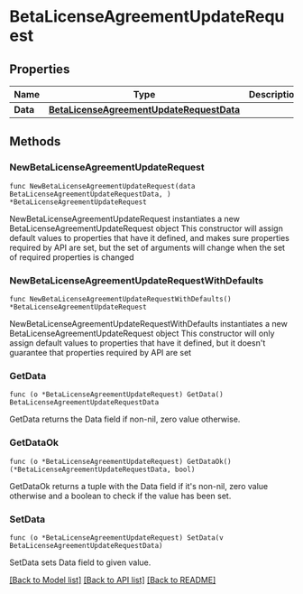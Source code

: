 # BetaLicenseAgreementUpdateRequest

## Properties

Name | Type | Description | Notes
------------ | ------------- | ------------- | -------------
**Data** | [**BetaLicenseAgreementUpdateRequestData**](BetaLicenseAgreementUpdateRequest_data.md) |  | 

## Methods

### NewBetaLicenseAgreementUpdateRequest

`func NewBetaLicenseAgreementUpdateRequest(data BetaLicenseAgreementUpdateRequestData, ) *BetaLicenseAgreementUpdateRequest`

NewBetaLicenseAgreementUpdateRequest instantiates a new BetaLicenseAgreementUpdateRequest object
This constructor will assign default values to properties that have it defined,
and makes sure properties required by API are set, but the set of arguments
will change when the set of required properties is changed

### NewBetaLicenseAgreementUpdateRequestWithDefaults

`func NewBetaLicenseAgreementUpdateRequestWithDefaults() *BetaLicenseAgreementUpdateRequest`

NewBetaLicenseAgreementUpdateRequestWithDefaults instantiates a new BetaLicenseAgreementUpdateRequest object
This constructor will only assign default values to properties that have it defined,
but it doesn't guarantee that properties required by API are set

### GetData

`func (o *BetaLicenseAgreementUpdateRequest) GetData() BetaLicenseAgreementUpdateRequestData`

GetData returns the Data field if non-nil, zero value otherwise.

### GetDataOk

`func (o *BetaLicenseAgreementUpdateRequest) GetDataOk() (*BetaLicenseAgreementUpdateRequestData, bool)`

GetDataOk returns a tuple with the Data field if it's non-nil, zero value otherwise
and a boolean to check if the value has been set.

### SetData

`func (o *BetaLicenseAgreementUpdateRequest) SetData(v BetaLicenseAgreementUpdateRequestData)`

SetData sets Data field to given value.



[[Back to Model list]](../README.md#documentation-for-models) [[Back to API list]](../README.md#documentation-for-api-endpoints) [[Back to README]](../README.md)


